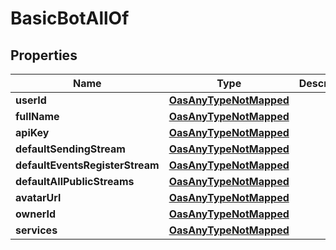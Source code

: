 

# BasicBotAllOf

## Properties

Name | Type | Description | Notes
------------ | ------------- | ------------- | -------------
**userId** | [**OasAnyTypeNotMapped**](.md) |  |  [optional]
**fullName** | [**OasAnyTypeNotMapped**](.md) |  |  [optional]
**apiKey** | [**OasAnyTypeNotMapped**](.md) |  |  [optional]
**defaultSendingStream** | [**OasAnyTypeNotMapped**](.md) |  |  [optional]
**defaultEventsRegisterStream** | [**OasAnyTypeNotMapped**](.md) |  |  [optional]
**defaultAllPublicStreams** | [**OasAnyTypeNotMapped**](.md) |  |  [optional]
**avatarUrl** | [**OasAnyTypeNotMapped**](.md) |  |  [optional]
**ownerId** | [**OasAnyTypeNotMapped**](.md) |  |  [optional]
**services** | [**OasAnyTypeNotMapped**](.md) |  |  [optional]




